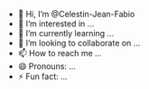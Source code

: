 - 👋 Hi, I’m @Celestin-Jean-Fabio
- 👀 I’m interested in ...
- 🌱 I’m currently learning ...
- 💞️ I’m looking to collaborate on ...
- 📫 How to reach me ...
- 😄 Pronouns: ...
- ⚡ Fun fact: ...

<!---
Celestin-Jean-Fabio/Celestin-Jean-Fabio is a ✨ special ✨ repository because its `README.md` (this file) appears on your GitHub profile.
You can click the Preview link to take a look at your changes.
--->
